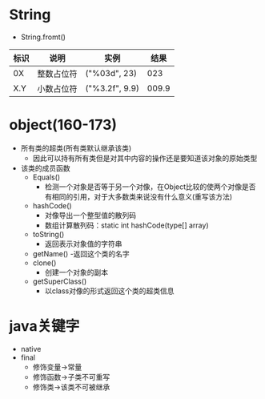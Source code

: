 # String

- String.fromt()

| 标识|说明 | 实例 | 结果 |
| --- | --- | --- | --- |
| 0X | 整数占位符 | ("%03d", 23) | 023 |
| X.Y | 小数占位符 | ("%3.2f", 9.9) | 009.9 |

# object(160-173)
- 所有类的超类(所有类默认继承该类)
    * 因此可以持有所有类但是对其中内容的操作还是要知道该对象的原始类型
- 该类的成员函数
    * Equals()
        - 检测一个对象是否等于另一个对像，在Object比较的使两个对像是否有相同的引用，对于大多数类来说没有什么意义(重写该方法)
    * hashCode()
        - 对像导出一个整型值的散列码
        - 数组计算散列码：static int hashCode(type[] array)
    * toString()
        - 返回表示对象值的字符串
    * getName()
        -返回这个类的名字
    * clone()
        - 创建一个对象的副本
    * getSuperClass()
        - 以class对像的形式返回这个类的超类信息

# java关键字
- native
- final
    * 修饰变量->常量
    * 修饰函数->子类不可重写
    * 修饰类->该类不可被继承
